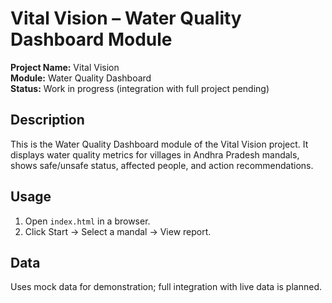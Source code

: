 # Vital Vision – Water Quality Dashboard Module

**Project Name:** Vital Vision  
**Module:** Water Quality Dashboard  
**Status:** Work in progress (integration with full project pending)  

## Description

This is the Water Quality Dashboard module of the Vital Vision project. It displays water quality metrics for villages in Andhra Pradesh mandals, shows safe/unsafe status, affected people, and action recommendations.  

## Usage

1. Open `index.html` in a browser.  
2. Click Start → Select a mandal → View report.

## Data

Uses mock data for demonstration; full integration with live data is planned.

